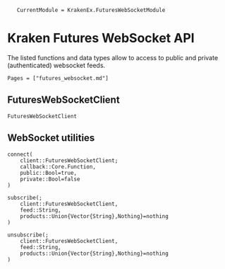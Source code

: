 ```@meta
   CurrentModule = KrakenEx.FuturesWebSocketModule
```

# Kraken Futures WebSocket API

The listed functions and data types allow to access to public and private (authenticated) websocket feeds.

```@contents
Pages = ["futures_websocket.md"]
```

## FuturesWebSocketClient

```@docs
FuturesWebSocketClient
```

## WebSocket utilities

```@docs
connect(
    client::FuturesWebSocketClient;
    callback::Core.Function,
    public::Bool=true,
    private::Bool=false
)
```

```@docs
subscribe(;
    client::FuturesWebSocketClient,
    feed::String,
    products::Union{Vector{String},Nothing}=nothing
)
```

```@docs
unsubscribe(;
    client::FuturesWebSocketClient,
    feed::String,
    products::Union{Vector{String},Nothing}=nothing
)
```
